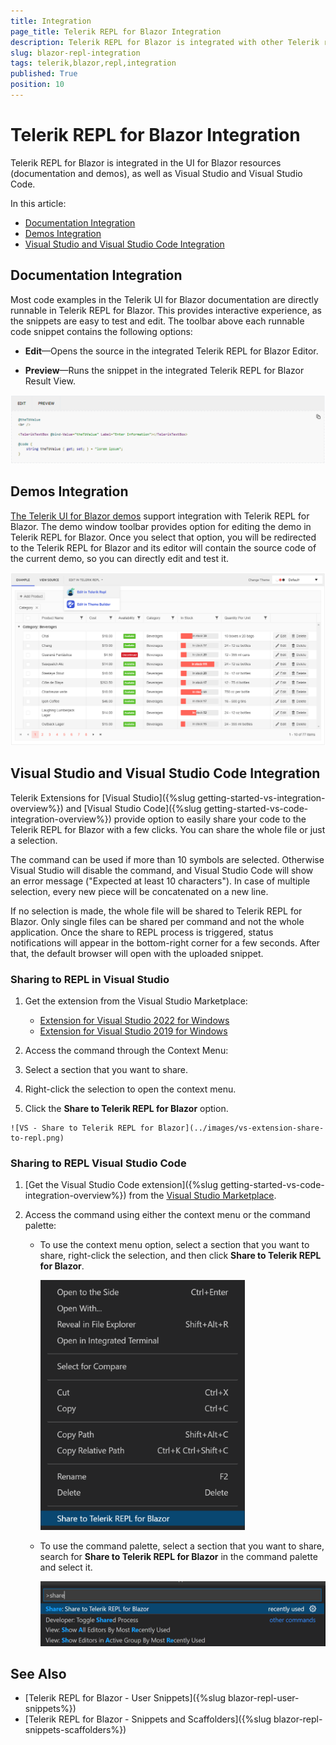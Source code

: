```yaml
---
title: Integration
page_title: Telerik REPL for Blazor Integration
description: Telerik REPL for Blazor is integrated with other Telerik resources like demos and documentation as well as Visual Studio and Visual Studio Code.
slug: blazor-repl-integration
tags: telerik,blazor,repl,integration
published: True
position: 10
---
```


# Telerik REPL for Blazor Integration

Telerik REPL for Blazor is integrated in the UI for Blazor resources (documentation and demos), as well as Visual Studio and Visual Studio Code.

In this article:

* [Documentation Integration](#documentation-integration)
* [Demos Integration](#demos-integration)
* [Visual Studio and Visual Studio Code Integration](#visual-studio-and-visual-studio-code-integration)

## Documentation Integration

Most code examples in the Telerik UI for Blazor documentation are directly runnable in Telerik REPL for Blazor. This provides interactive experience, as the snippets are easy to test and edit. The toolbar above each runnable code snippet contains the following options:

* **Edit**&mdash;Opens the source in the integrated Telerik REPL for Blazor Editor.

* **Preview**&mdash;Runs the snippet in the integrated Telerik REPL for Blazor Result View.


![Documentation Integration](../images/repl-docs-integration.png)


## Demos Integration

[The Telerik UI for Blazor demos](https://demos.telerik.com/blazor-ui) support integration with Telerik REPL for Blazor. The demo window toolbar provides option for editing the demo in Telerik REPL for Blazor. Once you select that option, you will be redirected to the Telerik REPL for Blazor and its editor will contain the source code of the current demo, so you can directly edit and test it.

![Demos Integration](../images/repl-demos-integration.png)


## Visual Studio and Visual Studio Code Integration

Telerik Extensions for [Visual Studio]({%slug getting-started-vs-integration-overview%}) and [Visual Studio Code]({%slug getting-started-vs-code-integration-overview%}) provide option to easily share your code to the Telerik REPL for Blazor with a few clicks. You can share the whole file or just a selection.

The command can be used if more than 10 symbols are selected. Otherwise Visual Studio will disable the command, and Visual Studio Code will show an error message ("Expected at least 10 characters"). In case of multiple selection, every new piece will be concatenated on a new line.

If no selection is made, the whole file will be shared to Telerik REPL for Blazor. Only single files can be shared per command and not the whole application. Once the share to REPL process is triggered, status notifications will appear in the bottom-right corner for a few seconds. After that, the default browser will open with the uploaded snippet.

### Sharing to REPL in Visual Studio

1. Get the extension from the Visual Studio Marketplace:

   * <a href="https://marketplace.visualstudio.com/items?itemName=TelerikInc.ProgressTelerikBlazorVSExtensions" target="_blank">Extension for Visual Studio 2022 for Windows</a>
   * <a href="https://marketplace.visualstudio.com/items?itemName=TelerikInc.TelerikBlazorVSExtensions" target="_blank">Extension for Visual Studio 2019 for Windows</a>

1. Access the command through the Context Menu:

  1. Select a section that you want to share.
  1. Right-click the selection to open the context menu.
  1. Click the **Share to Telerik REPL for Blazor** option.
    
    ![VS - Share to Telerik REPL for Blazor](../images/vs-extension-share-to-repl.png)

### Sharing to REPL Visual Studio Code

1. [Get the Visual Studio Code extension]({%slug getting-started-vs-code-integration-overview%}) from the [Visual Studio Marketplace](https://marketplace.visualstudio.com/items?itemName=TelerikInc.blazortemplatewizard).

1. Access the command using either the context menu or the command palette:

    * To use the context menu option, select a section that you want to share, right-click the selection, and then click **Share to Telerik REPL for Blazor**.

        ![VS Code - Share to Telerik REPL for Blazor](../images/vs-code-extension-share-to-repl.png)

    * To use the command palette, select a section that you want to share, search for **Share to Telerik REPL for Blazor** in the command palette and select it.

        ![VS Code - Share to Telerik REPL for Blazor](../images/vs-code-extension-share-to-repl-command-palette.png)


## See Also

* [Telerik REPL for Blazor - User Snippets]({%slug blazor-repl-user-snippets%})
* [Telerik REPL for Blazor - Snippets and Scaffolders]({%slug blazor-repl-snippets-scaffolders%})